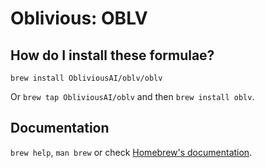 # Oblivious: OBLV

## How do I install these formulae?

`brew install ObliviousAI/oblv/oblv`

Or `brew tap ObliviousAI/oblv` and then `brew install oblv`.

## Documentation

`brew help`, `man brew` or check [Homebrew's documentation](https://docs.brew.sh).
